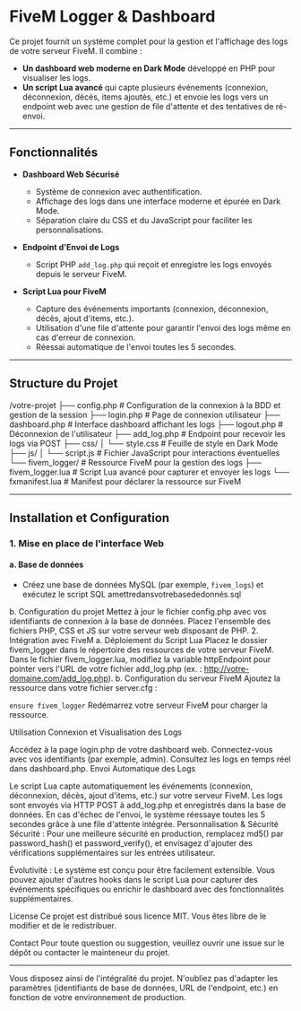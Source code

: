 # FiveM Logger & Dashboard

Ce projet fournit un système complet pour la gestion et l'affichage des logs de votre serveur FiveM. Il combine :

- **Un dashboard web moderne en Dark Mode** développé en PHP pour visualiser les logs.
- **Un script Lua avancé** qui capte plusieurs événements (connexion, déconnexion, décès, items ajoutés, etc.) et envoie les logs vers un endpoint web avec une gestion de file d'attente et des tentatives de ré-envoi.

---

## Fonctionnalités

- **Dashboard Web Sécurisé**  
  - Système de connexion avec authentification.
  - Affichage des logs dans une interface moderne et épurée en Dark Mode.
  - Séparation claire du CSS et du JavaScript pour faciliter les personnalisations.

- **Endpoint d'Envoi de Logs**  
  - Script PHP `add_log.php` qui reçoit et enregistre les logs envoyés depuis le serveur FiveM.

- **Script Lua pour FiveM**  
  - Capture des événements importants (connexion, déconnexion, décès, ajout d'items, etc.).
  - Utilisation d'une file d'attente pour garantir l'envoi des logs même en cas d'erreur de connexion.
  - Réessai automatique de l'envoi toutes les 5 secondes.

---

## Structure du Projet

/votre-projet ├── config.php # Configuration de la connexion à la BDD et gestion de la session ├── login.php # Page de connexion utilisateur ├── dashboard.php # Interface dashboard affichant les logs ├── logout.php # Déconnexion de l'utilisateur ├── add_log.php # Endpoint pour recevoir les logs via POST ├── css/ │ └── style.css # Feuille de style en Dark Mode ├── js/ │ └── script.js # Fichier JavaScript pour interactions éventuelles └── fivem_logger/ # Ressource FiveM pour la gestion des logs ├── fivem_logger.lua # Script Lua avancé pour capturer et envoyer les logs └── fxmanifest.lua # Manifest pour déclarer la ressource sur FiveM


---

## Installation et Configuration

### 1. Mise en place de l'interface Web

#### a. Base de données

- Créez une base de données MySQL (par exemple, `fivem_logs`) et exécutez le script SQL amettredansvotrebasededonnés.sql

  
b. Configuration du projet
Mettez à jour le fichier config.php avec vos identifiants de connexion à la base de données.
Placez l'ensemble des fichiers PHP, CSS et JS sur votre serveur web disposant de PHP.
2. Intégration avec FiveM
a. Déploiement du Script Lua
Placez le dossier fivem_logger dans le répertoire des ressources de votre serveur FiveM.
Dans le fichier fivem_logger.lua, modifiez la variable httpEndpoint pour pointer vers l'URL de votre fichier add_log.php (ex. : http://votre-domaine.com/add_log.php).
b. Configuration du serveur FiveM
Ajoutez la ressource dans votre fichier server.cfg :

`ensure fivem_logger` 
Redémarrez votre serveur FiveM pour charger la ressource.

Utilisation
Connexion et Visualisation des Logs

Accédez à la page login.php de votre dashboard web.
Connectez-vous avec vos identifiants (par exemple, admin).
Consultez les logs en temps réel dans dashboard.php.
Envoi Automatique des Logs

Le script Lua capte automatiquement les événements (connexion, déconnexion, décès, ajout d'items, etc.) sur votre serveur FiveM.
Les logs sont envoyés via HTTP POST à add_log.php et enregistrés dans la base de données.
En cas d'échec de l'envoi, le système réessaye toutes les 5 secondes grâce à une file d'attente intégrée.
Personnalisation & Sécurité
Sécurité :
Pour une meilleure sécurité en production, remplacez md5() par password_hash() et password_verify(), et envisagez d'ajouter des vérifications supplémentaires sur les entrées utilisateur.

Évolutivité :
Le système est conçu pour être facilement extensible. Vous pouvez ajouter d'autres hooks dans le script Lua pour capturer des événements spécifiques ou enrichir le dashboard avec des fonctionnalités supplémentaires.

License
Ce projet est distribué sous licence MIT. Vous êtes libre de le modifier et de le redistribuer.

Contact
Pour toute question ou suggestion, veuillez ouvrir une issue sur le dépôt ou contacter le mainteneur du projet.


---

Vous disposez ainsi de l'intégralité du projet. N'oubliez pas d'adapter les paramètres (identifiants de base de données, URL de l'endpoint, etc.) en fonction de votre environnement de production.


